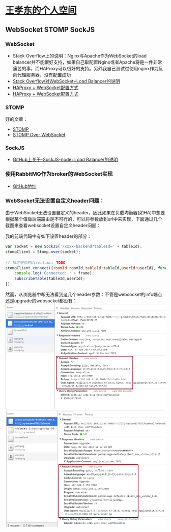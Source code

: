 # [王孝东的个人空间](https://scm-git.github.io/)
## WebSocket STOMP SockJS
### WebSocket
* Stack Overflow上的说明：Nginx与Apache作为WebSocket的load balancer并不能很好支持，如果自己取配置Nginx或者Apache将是一件非常痛苦的事，而HAProxy可以很好的支持。另外我自己测试过使用nginx作为反向代理服务器，没有配置成功
* [Stack Overflow对WebSocket+Load Balancer的说明](https://stackoverflow.com/questions/15817784/what-are-issues-with-using-websockets-with-proxies-and-load-balancers)
* [HAProxy + WebSocket配置方式](http://blog.silverbucket.net/post/31927044856/3-ways-to-configure-haproxy-for-websockets)
* [HAProxy + WebSocket配置方式](https://www.haproxy.com/blog/websockets-load-balancing-with-haproxy/)

### STOMP
好的文章：
* [STOMP](http://stomp.github.io/implementations.html)
* [STOMP Over WebSocket](http://jmesnil.net/stomp-websocket/doc/websocket2.md)

### SockJS
* [GitHub上关于-SockJS-node+Load Balancer的说明](https://github.com/sockjs/sockjs-node#websocket-compatible-load-balancer)

### 使用RabbitMQ作为broker的WebSocket实现
* [GitHub地址](https://github.com/itzg/websocket-stomp-user-queues)

### WebSocket无法设置自定义header问题：
由于WebSocket无法设置自定义的header，因此如果在负载均衡器(如HA)中想要根据某个值做后端路由是不可行的，可以将参数放到url中来实现，下面通过几个截图来查看websocket设置自定义header问题：

我的前端代码中有如下设置header的部分：
```javascript
var socket = new SockJS('/xxxx-backend?tableId=' + tableId);
stompClient = Stomp.over(socket);

// 指定座位的direction: TODO
stompClient.connect({roomId:roomId,tableId:tableId,userId:userId}, function (frame) {
    console.log('Connected: ' + frame);
    subscribeTable(tableId,userId);
});
```
然而，从浏览器中却无法看到这几个header参数：不管是websocket的info端点还是upgrade的websocket都没有：
![info端点](./websocket2.png)
![websocket端点](./websocket3.png)

